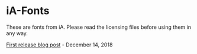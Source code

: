# iA-Fonts
These are fonts from iA. Please read the licensing files before using them in any way.

[First release blog post](https://ia.net/writer/blog/a-typographic-christmas) - December 14, 2018
